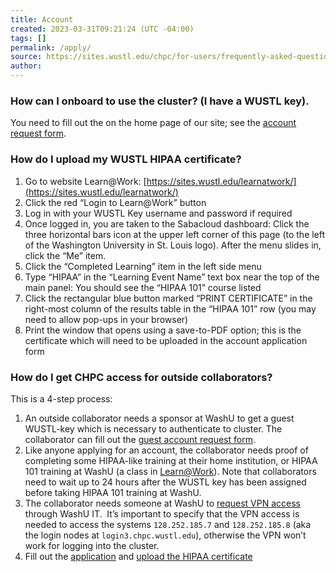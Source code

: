 ```yaml
---
title: Account
created: 2023-03-31T09:21:24 (UTC -04:00)
tags: []
permalink: /apply/
source: https://sites.wustl.edu/chpc/for-users/frequently-asked-questions-faq/applying-user-account-2/
author:
---
```


### How can I onboard to use the cluster? (I have a WUSTL key).
You need to fill out the on the home page of our site; see the [account request form](https://sites.wustl.edu/chpc/).

### How do I upload my WUSTL HIPAA certificate?
1. Go to website Learn@Work: [https://sites.wustl.edu/learnatwork/](https://sites.wustl.edu/learnatwork/)
2. Click the red “Login to Learn@Work” button
3. Log in with your WUSTL Key username and password if required
4. Once logged in, you are taken to the Sabacloud dashboard:  Click the three horizontal bars icon at the upper left corner of this page (to the left of the Washington University in St. Louis logo). After the menu slides in, click the “Me” item.
5. Click the “Completed Learning” item in the left side menu
6. Type “HIPAA” in the “Learning Event Name” text box near the top of the main panel:  You should see the “HIPAA 101” course listed
7. Click the rectangular blue button marked “PRINT CERTIFICATE” in the right-most column of the results table in the “HIPAA 101” row (you may need to allow pop-ups in your browser)
8. Print the window that opens using a save-to-PDF option; this is the certificate which will need to be uploaded in the account application form

### How do I get CHPC access for outside collaborators?
This is a 4-step process:
1. An outside collaborator needs a sponsor at WashU to get a guest WUSTL-key which is necessary to authenticate to cluster. The collaborator can fill out the [guest account request form](https://connect.wustl.edu/guest/guestrequest/).
2. Like anyone applying for an account, the collaborator needs proof of completing some HIPAA-like training at their home institution, or HIPAA 101 training at WashU (a class in [Learn@Work](http://www.learnatwork.wustl.edu/)). Note that collaborators need to wait up to 24 hours after the WUSTL key has been assigned before taking HIPAA 101 training at WashU.
3. The collaborator needs someone at WashU to [request VPN access](https://wustl.service-now.com/sp?id=sc_cat_item&sys_id=5715eb474fa6fb8028a213701310c775&sysparm_category=e8249609dbb0d45c0b64ff00ba96195f&catalog_id=-1) through WashU IT.  It’s important to specify that the VPN access is needed to access the systems `128.252.185.7` and `128.252.185.8` (aka the login nodes at `login3.chpc.wustl.edu`), otherwise the VPN won’t work for logging into the cluster.
4. Fill out the [application](#how-can-i-onboard-to-use-the-cluster-i-have-a-wustl-key) and [upload the HIPAA certificate](#how-do-i-upload-my-hipaa-certificate)
